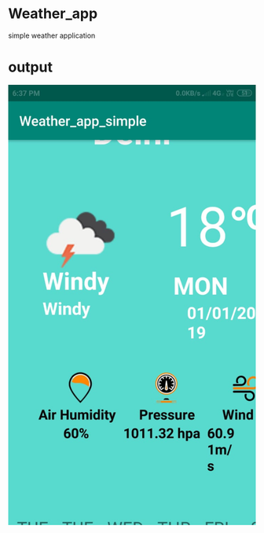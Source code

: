 # Weather_app
 simple weather application
# output
![alt text](https://github.com/vk133006/Weather_app_simple/blob/master/weather%202.jpeg)

